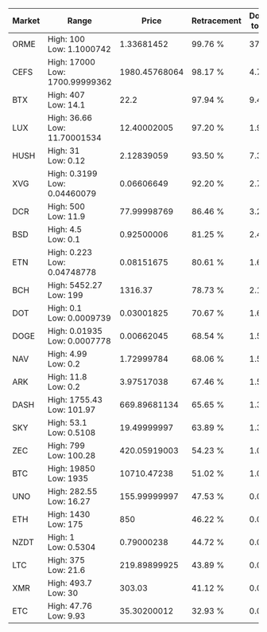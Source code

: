| Market | Range | Price| Retracement | Doubles to 50% |
| --- | --- | --- | --- | --- |
| ORME | High: 100<br />Low: 1.1000742 | 1.33681452 | 99.76 % | 37.81 |
| CEFS | High: 17000<br />Low: 1700.99999362 | 1980.45768064 | 98.17 % | 4.72 |
| BTX | High: 407<br />Low: 14.1 | 22.2 | 97.94 % | 9.48 |
| LUX | High: 36.66<br />Low: 11.70001534 | 12.40002005 | 97.20 % | 1.95 |
| HUSH | High: 31<br />Low: 0.12 | 2.12839059 | 93.50 % | 7.31 |
| XVG | High: 0.3199<br />Low: 0.04460079 | 0.06606649 | 92.20 % | 2.76 |
| DCR | High: 500<br />Low: 11.9 | 77.99998769 | 86.46 % | 3.28 |
| BSD | High: 4.5<br />Low: 0.1 | 0.92500006 | 81.25 % | 2.49 |
| ETN | High: 0.223<br />Low: 0.04748778 | 0.08151675 | 80.61 % | 1.66 |
| BCH | High: 5452.27<br />Low: 199 | 1316.37 | 78.73 % | 2.15 |
| DOT | High: 0.1<br />Low: 0.0009739 | 0.03001825 | 70.67 % | 1.68 |
| DOGE | High: 0.01935<br />Low: 0.0007778 | 0.00662045 | 68.54 % | 1.52 |
| NAV | High: 4.99<br />Low: 0.2 | 1.72999784 | 68.06 % | 1.50 |
| ARK | High: 11.8<br />Low: 0.2 | 3.97517038 | 67.46 % | 1.51 |
| DASH | High: 1755.43<br />Low: 101.97 | 669.89681134 | 65.65 % | 1.39 |
| SKY | High: 53.1<br />Low: 0.5108 | 19.49999997 | 63.89 % | 1.37 |
| ZEC | High: 799<br />Low: 100.28 | 420.05919003 | 54.23 % | 1.07 |
| BTC | High: 19850<br />Low: 1935 | 10710.47238 | 51.02 % | 1.02 |
| UNO | High: 282.55<br />Low: 16.27 | 155.99999997 | 47.53 % | 0.00 |
| ETH | High: 1430<br />Low: 175 | 850 | 46.22 % | 0.00 |
| NZDT | High: 1<br />Low: 0.5304 | 0.79000238 | 44.72 % | 0.00 |
| LTC | High: 375<br />Low: 21.6 | 219.89899925 | 43.89 % | 0.00 |
| XMR | High: 493.7<br />Low: 30 | 303.03 | 41.12 % | 0.00 |
| ETC | High: 47.76<br />Low: 9.93 | 35.30200012 | 32.93 % | 0.00 |
